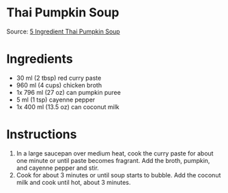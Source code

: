 # Thai Pumpkin Soup

Source: [5 Ingredient Thai Pumpkin Soup](http://www.foodiecrush.com/5-ingredient-thai-pumpkin-soup/)

# Ingredients
* 30 ml (2 tbsp) red curry paste
* 960 ml (4 cups) chicken broth
* 1x 796 ml (27 oz) can pumpkin puree
* 5 ml (1 tsp) cayenne pepper
* 1x 400 ml (13.5 oz) can coconut milk

# Instructions
1. In a large saucepan over medium heat, cook the curry paste for about one minute or until paste becomes fragrant. Add the broth, pumpkin, and cayenne pepper and stir.
1. Cook for about 3 minutes or until soup starts to bubble. Add the coconut milk and cook until hot, about 3 minutes.
